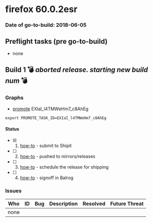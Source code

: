 # firefox 60.0.2esr

### Date of go-to-build: 2018-06-05

## Preflight tasks (pre go-to-build)
- none

## Build 1  :bomb: _aborted release. starting new build num_ :bomb: 

### Graphs
* [promote](https://tools.taskcluster.net/push-inspector/#/EXIaI_l4TMWeHm7_c8AhEg) EXIaI_l4TMWeHm7_c8AhEg
```
export PROMOTE_TASK_ID=EXIaI_l4TMWeHm7_c8AhEg
```


#### Status
- [x] 1.  [how-to](https://wiki.mozilla.org/Release:Release_Automation_on_Mercurial:Starting_a_Release#Submit_to_Ship_It)  - submit to Shipit
- [ ] 2.  [how-to](https://github.com/mozilla-releng/releasewarrior-2.0/blob/master/docs/release-promotion/desktop/howto.md#push-artifacts-to-releases-directory)  - pushed to mirrors/releases
- [ ] 3.  [how-to](https://github.com/mozilla-releng/releasewarrior-2.0/blob/master/docs/release-promotion/desktop/howto.md#ship-the-release)  - schedule the release for shipping
- [ ] 4.  [how-to](https://github.com/mozilla-releng/releasewarrior-2.0/blob/master/docs/release-promotion/desktop/howto.md#obtain-sign-offs-for-changes)  - signoff in Balrog

### Issues
| Who                 | ID               | Bug                                                                 | Description                | Resolved                | Future Threat                |
| ------------------- | ---------------- | ------------------------------------------------------------------- | -------------------------- | ----------------------- | ---------------------------- |
| none | | | | | |

